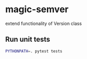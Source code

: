 # magic-semver

extend functionality of Version class


## Run unit tests
```sh
PYTHONPATH=. pytest tests
```
